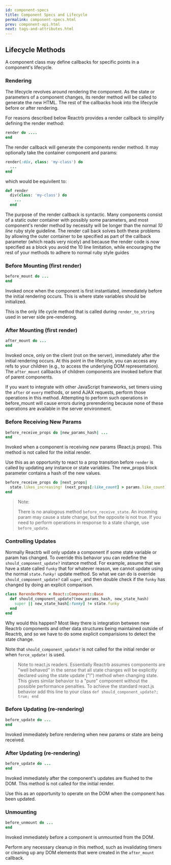 ```yaml
---
id: component-specs
title: Component Specs and Lifecycle
permalink: component-specs.html
prev: component-api.html
next: tags-and-attributes.html
---
```


## Lifecycle Methods

A component class may define callbacks for  specific points in a component's lifecycle.

### Rendering

The lifecycle revolves around rendering the component.  As the state or parameters of a component changes, its render method will be called to generate the new HTML.  The rest of the callbacks hook into the lifecycle before or after rendering.

For reasons described below Reactrb provides a render callback to simplify defining the render method:

```ruby
render do ....
end
```

The render callback will generate the components render method.  It may optionally take the container component and params:

```ruby
render(:div, class: 'my-class') do
  ...
end
```

which would be equivilent to:

```ruby
def render
  div(class: 'my-class') do
    ...
  end
```

The purpose of the render callback is syntactic.  Many components consist of a static outer container with possibly some parameters, and most component's render method by necessity will be longer than the normal *10 line* ruby style guideline.  The render call back solves both these problems by allowing the outer container to be specified as part of the callback parameter (which reads very nicely) and because the render code is now specified as a block you avoid the 10 line limitation, while encouraging the rest of your methods to adhere to normal ruby style guides

### Before Mounting (first render)

```ruby
before_mount do ...
end
```

Invoked once when the component is first instantiated, immediately before the initial rendering occurs. This is where state variables should
be initialized.

This is the only life cycle method that is called during `render_to_string` used in server side pre-rendering.

### After Mounting (first render)

```ruby
after_mount do ...
end
```

Invoked once, only on the client (not on the server), immediately after the initial rendering occurs. At this point in the lifecycle, you can access any refs to your children (e.g., to access the underlying DOM representation). The `after_mount` callbacks of children components are invoked before that of parent components.

If you want to integrate with other JavaScript frameworks, set timers using the `after` or `every` methods, or send AJAX requests, perform those operations in this method.  Attempting to perform such operations in before_mount will cause errors during prerendering because none of these operations are available in the server environment.


### Before Receiving New Params

```ruby
before_receive_props do |new_params_hash| ...
end
```

Invoked when a component is receiving *new* params (React.js props). This method is not called for the initial render.

Use this as an opportunity to react to a prop transition before `render` is called by updating any instance or state variables. The
new_props block parameter contains a hash of the new values.

```ruby
before_receive_props do |next_props|
  state.likes_increasing! (next_props[:like_count] > params.like_count)
end
```

> Note:
>
> There is no analogous method `before_receive_state`. An incoming param may cause a state change, but the opposite is not true. If you need to perform operations in response to a state change, use `before_update`.


### Controlling Updates

Normally Reactrb will only update a component if some state variable or param has changed.  To override this behavior you can redefine the `should_component_update?` instance method.  For example, assume that we have a state called `funky` that for whatever reason, we
cannot update using the normal `state.funky!` update method.  So what we can do is override `should_component_update?` call `super`, and then double check if the `funky` has changed by doing an explicit comparison.

```ruby
class RerenderMore < React::Component::Base
  def should_component_update?(new_params_hash, new_state_hash)
    super || new_state_hash[:funky] != state.funky
  end
end
```

Why would this happen?  Most likey there is integration between new Reactrb components and other data structures being maintained outside of Reactrb, and so we have to do some explicit comparisions to detect the state change.

Note that `should_component_update?` is not called for the initial render or when `force_update!` is used.

> Note to react.js readers.  Essentially Reactrb assumes components are "well behaved" in the sense that all state changes
> will be explicitly declared using the state update ("!") method when changing state.  This gives similar behavior to a
> "pure" component without the possible performance penalties.
> To achieve the standard react.js behavior add this line to your class `def should_component_update?; true; end`

### Before Updating (re-rendering)

```ruby
before_update do ...
end
```

Invoked immediately before rendering when new params or state are being received.  


### After Updating (re-rendering)

```ruby
before_update do ...
end
```

Invoked immediately after the component's updates are flushed to the DOM. This method is not called for the initial render.

Use this as an opportunity to operate on the DOM when the component has been updated.


### Unmounting

```ruby
before_unmount do ...
end
```

Invoked immediately before a component is unmounted from the DOM.

Perform any necessary cleanup in this method, such as invalidating timers or cleaning up any DOM elements that were created in the `after_mount` callback.
